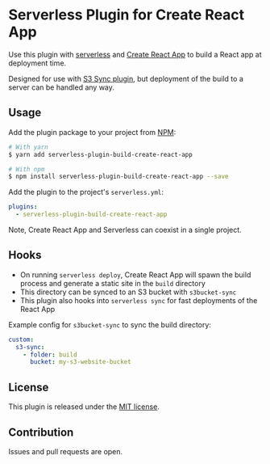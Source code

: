 # Serverless Plugin for Create React App

Use this plugin with [serverless](https://serverless.com) and [Create React App](https://www.npmjs.com/package/create-react-app) to build a React app at deployment time.

Designed for use with [S3 Sync plugin](https://www.npmjs.com/package/serverless-s3bucket-sync), but deployment of the build to a server can be handled any way.

## Usage

Add the plugin package to your project from [NPM](https://www.npmjs.com/package/serverless-plugin-build-create-react-app):

```bash
# With yarn
$ yarn add serverless-plugin-build-create-react-app

# With npm
$ npm install serverless-plugin-build-create-react-app --save
```

Add the plugin to the project's `serverless.yml`:

```yaml
plugins:
  - serverless-plugin-build-create-react-app
```

Note, Create React App and Serverless can coexist in a single project. 

## Hooks

* On running `serverless deploy`, Create React App will spawn the build process and generate a static site in the `build` directory
* This directory can be synced to an S3 bucket with `s3bucket-sync`
* This plugin also hooks into `serverless sync` for fast deployments of the React App

Example config for `s3bucket-sync` to sync the build directory:

```yaml
custom:
  s3-sync:
    - folder: build
      bucket: my-s3-website-bucket
```

## License

This plugin is released under the [MIT license](LICENSE.md).

## Contribution

Issues and pull requests are open.

